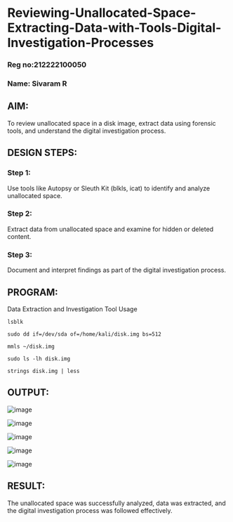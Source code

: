 # Reviewing-Unallocated-Space-Extracting-Data-with-Tools-Digital-Investigation-Processes
### Reg no:212222100050
### Name: Sivaram R
## AIM:
To review unallocated space in a disk image, extract data using forensic tools, and understand the digital investigation process.

## DESIGN STEPS:
### Step 1:
Use tools like Autopsy or Sleuth Kit (blkls, icat) to identify and analyze unallocated space.

### Step 2:
Extract data from unallocated space and examine for hidden or deleted content.

### Step 3:
Document and interpret findings as part of the digital investigation process.

## PROGRAM:
Data Extraction and Investigation Tool Usage

```
lsblk
```
````
sudo dd if=/dev/sda of=/home/kali/disk.img bs=512
````
```
mmls ~/disk.img
```
```
sudo ls -lh disk.img
```
```
strings disk.img | less
```


## OUTPUT:
![image](https://github.com/user-attachments/assets/28a1ec86-1e18-4043-ae1f-82a1493d1a70)

![image](https://github.com/user-attachments/assets/d53af4b0-1ead-4fee-b0b6-b6355ac8f946)

![image](https://github.com/user-attachments/assets/c5ca0ddd-1bf6-4227-bcef-d2334ee61e7f)

![image](https://github.com/user-attachments/assets/09629f7c-88c7-464a-8ed2-145bf6345d6e)

![image](https://github.com/user-attachments/assets/6de06d3b-837c-44e6-94a0-8e3c3ecc618a)


## RESULT:
The unallocated space was successfully analyzed, data was extracted, and the digital investigation process was followed effectively.


